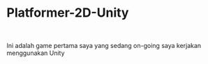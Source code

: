 <h1>Platformer-2D-Unity</h1>
<br>
<p>Ini adalah game pertama saya yang sedang on-going saya kerjakan menggunakan Unity</p>

